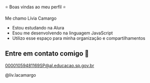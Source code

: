 ⭐ Boas vindas ao meu perfil ⭐

Me chamo Lívia Camargo

- Estou estudando na Alura
- Esou me desenvolvendo na linguagem JavaScript
- Utilizo esse espaço para minha organização e compartilhamentos

## Entre em contato comigo 📧

00001059481169SP@al.educacao.sp.gov.br

@liv.lacamargo
